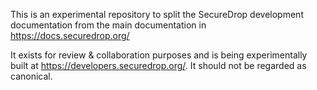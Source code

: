 This is an experimental repository to split the SecureDrop development
documentation from the main documentation in https://docs.securedrop.org/

It exists for review & collaboration purposes and is being experimentally
built at https://developers.securedrop.org/. It should not be
regarded as canonical.